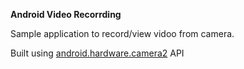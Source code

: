 **Android Video Recorrding**

Sample application to record/view vidoo from camera.

Built using [android.hardware.camera2](https://developer.android.com/reference/android/hardware/camera2/package-summary) API
